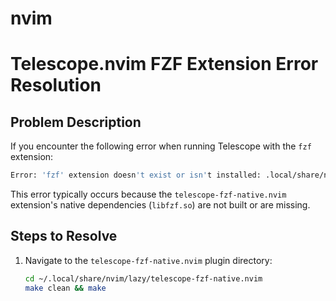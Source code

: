 # nvim
# Telescope.nvim FZF Extension Error Resolution

## Problem Description

If you encounter the following error when running Telescope with the `fzf` extension:

```bash
Error: 'fzf' extension doesn't exist or isn't installed: .local/share/nvim/lazy/telescope-fzf-native.nvim/lua/fzf_lib.lua:11: .local/share/nvim/lazy/telescope-fzf-native.nvim/lua/../build/libfzf.so: cannot open shared object file: No such file or directory
```


This error typically occurs because the `telescope-fzf-native.nvim` extension's native dependencies (`libfzf.so`) are not built or are missing.

## Steps to Resolve

1. Navigate to the `telescope-fzf-native.nvim` plugin directory:
    ```bash
    cd ~/.local/share/nvim/lazy/telescope-fzf-native.nvim
    make clean && make
    ```

